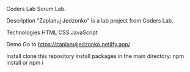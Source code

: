 Coders Lab Scrum Lab.

Description
"Zaplanuj Jedzonko" is a lab project from Coders Lab.

Technologies
HTML
CSS
JavaScript

Demo
Go to https://zaplanujjedzonko.netlify.app/

Install
clone this repository
install packages in the main directory: npm install or npm i
